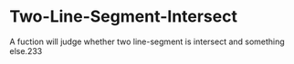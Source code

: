 # Two-Line-Segment-Intersect
A fuction will judge whether two line-segment is intersect and something else.233
